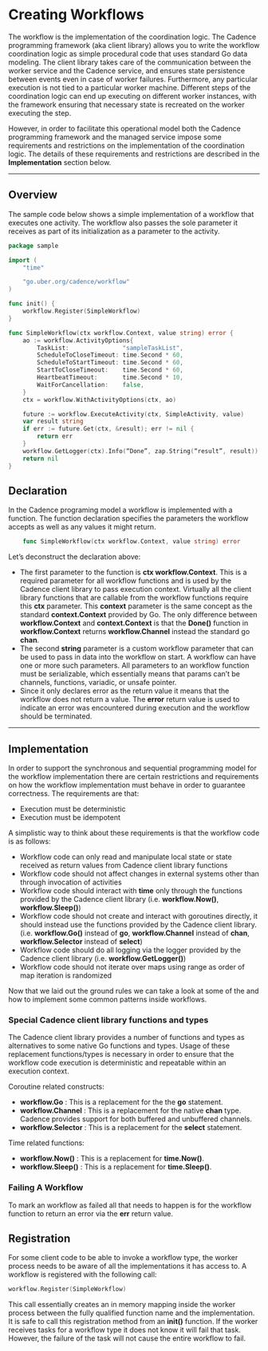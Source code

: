 # Creating Workflows

The workflow is the implementation of the coordination logic. The Cadence programming framework 
(aka client library) allows you to write the workflow coordination logic as simple procedural code 
that uses standard Go data modeling. The client library takes care of the communication between 
the worker service and the Cadence service, and ensures state persistence between events even in 
case of worker failures. Furthermore, any particular execution is not tied to a particular worker 
machine. Different steps of the coordination logic can end up executing on different worker 
instances, with the framework ensuring that necessary state is recreated on the worker executing 
the step.

However, in order to facilitate this operational model both the Cadence programming framework and 
the managed service impose some requirements and restrictions on the implementation of the 
coordination logic. The details of these requirements and restrictions are described in the 
**Implementation** section below.

----

## Overview

The sample code below shows a simple implementation of a workflow that executes one activity. The 
workflow also passes the sole parameter it receives as part of its initialization as a parameter 
to the activity.

``` go
package sample

import (
    "time"

    "go.uber.org/cadence/workflow"
)

func init() {
    workflow.Register(SimpleWorkflow)
}

func SimpleWorkflow(ctx workflow.Context, value string) error {
    ao := workflow.ActivityOptions{
        TaskList:               "sampleTaskList",
        ScheduleToCloseTimeout: time.Second * 60,
        ScheduleToStartTimeout: time.Second * 60,
        StartToCloseTimeout:    time.Second * 60,
        HeartbeatTimeout:       time.Second * 10,
        WaitForCancellation:    false,
    }
    ctx = workflow.WithActivityOptions(ctx, ao)

    future := workflow.ExecuteActivity(ctx, SimpleActivity, value)
    var result string
    if err := future.Get(ctx, &result); err != nil {
        return err
    }
    workflow.GetLogger(ctx).Info(“Done”, zap.String(“result”, result))
    return nil
}
```

## Declaration

In the Cadence programing model a workflow is implemented with a function. The function declaration
specifies the parameters the workflow accepts as well as any values it might return.

``` go
    func SimpleWorkflow(ctx workflow.Context, value string) error
```

Let’s deconstruct the declaration above:

* The first parameter to the function is **ctx workflow.Context**. This is a required parameter for
  all workflow functions and is used by the Cadence client library to pass execution context. 
  Virtually all the client library functions that are callable from the workflow functions require 
  this **ctx** parameter. This **context** parameter is the same concept as the standard 
  **context.Context** provided by Go. The only difference between **workflow.Context** and 
  **context.Context** is that the **Done()** function in **workflow.Context** returns 
  **workflow.Channel** instead the standard go **chan**.
* The second **string** parameter is a custom workflow parameter that can be used to pass in data 
  into the workflow on start. A workflow can have one or more such parameters. All parameters to an
  workflow function must be serializable, which essentially means that params can’t be channels, 
  functions, variadic, or unsafe pointer.
* Since it only declares error as the return value it means that the workflow does not return a 
  value. The **error** return value is used to indicate an error was encountered during execution 
  and the workflow should be terminated.

---

## Implementation

In order to support the synchronous and sequential programming model for the workflow 
implementation there are certain restrictions and requirements on how the workflow implementation 
must behave in order to guarantee correctness. The requirements are that:

* Execution must be deterministic
* Execution must be idempotent

A simplistic way to think about these requirements is that the workflow code is as follows:

* Workflow code can only read and manipulate local state or state received as return values from 
  Cadence client library functions
* Workflow code should not affect changes in external systems other than through invocation 
  of activities
* Workflow code should interact with **time** only through the functions provided by the Cadence 
  client library (i.e. **workflow.Now()**, **workflow.Sleep()**)
* Workflow code should not create and interact with goroutines directly, it should instead use the 
  functions provided by the Cadence client library. (i.e. **workflow.Go()** instead of **go**, 
  **workflow.Channel** instead of **chan**, **workflow.Selector** instead of **select**)
* Workflow code should do all logging via the logger provided by the Cadence client library 
  (i.e. **workflow.GetLogger()**)
* Workflow code should not iterate over maps using range as order of map iteration is randomized

Now that we laid out the ground rules we can take a look at some of the and how to implement some 
common patterns inside workflows.

### Special Cadence client library functions and types

The Cadence client library provides a number of functions and types as alternatives to some native 
Go functions and types. Usage of these replacement functions/types is necessary in order to ensure 
that the workflow code execution is deterministic and repeatable within an execution context.

Coroutine related constructs:

* **workflow.Go** : This is a replacement for the the **go** statement.
* **workflow.Channel** : This is a replacement for the native **chan** type. Cadence provides 
  support for both buffered and unbuffered channels.
* **workflow.Selector** : This is a replacement for the **select** statement.

Time related functions:

* **workflow.Now()** : This is a replacement for **time.Now()**.
* **workflow.Sleep()** : This is a replacement for **time.Sleep()**.

### Failing A Workflow

To mark an workflow as failed all that needs to happen is for the workflow function to return an 
error via the **err** return value.

## Registration

For some client code to be able to invoke a workflow type, the worker process needs to be aware of 
all the implementations it has access to. A workflow is registered with the following call:

``` go
workflow.Register(SimpleWorkflow)
```

This call essentially creates an in memory mapping inside the worker process between the fully 
qualified function name and the implementation. It is safe to call this registration method from 
an **init()** function. If the worker receives tasks for a workflow type it does not know it will 
fail that task. However, the failure of the task will not cause the entire workflow to fail.
